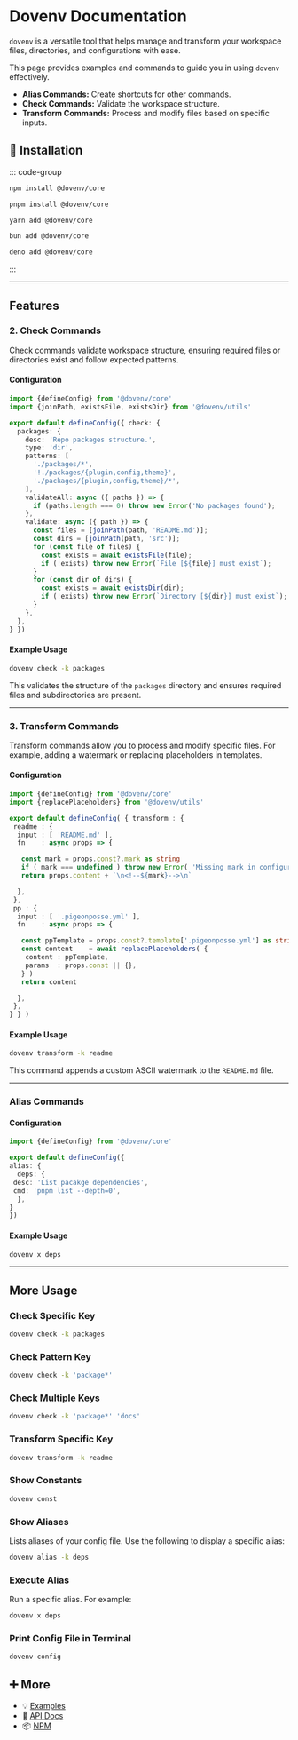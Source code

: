 # Dovenv Documentation

`dovenv` is a versatile tool that helps manage and transform your workspace files, directories, and configurations with ease.

This page provides examples and commands to guide you in using `dovenv` effectively.

- **Alias Commands:** Create shortcuts for other commands.
- **Check Commands:** Validate the workspace structure.
- **Transform Commands:** Process and modify files based on specific inputs.

## 🔑 Installation

::: code-group

```bash [npm]
npm install @dovenv/core
```

```bash [pnpm]
pnpm install @dovenv/core
```

```bash [yarn]
yarn add @dovenv/core
```

```bash [bun]
bun add @dovenv/core
```

```bash [deno]
deno add @dovenv/core
```

:::

---

## Features

### 2. Check Commands

Check commands validate workspace structure, ensuring required files or directories exist and follow expected patterns.

#### Configuration

```ts twoslash
import {defineConfig} from '@dovenv/core'
import {joinPath, existsFile, existsDir} from '@dovenv/utils'

export default defineConfig({ check: {
  packages: {
    desc: 'Repo packages structure.',
    type: 'dir',
    patterns: [
      './packages/*',
      '!./packages/{plugin,config,theme}',
      './packages/{plugin,config,theme}/*',
    ],
    validateAll: async ({ paths }) => {
      if (paths.length === 0) throw new Error('No packages found');
    },
    validate: async ({ path }) => {
      const files = [joinPath(path, 'README.md')];
      const dirs = [joinPath(path, 'src')];
      for (const file of files) {
        const exists = await existsFile(file);
        if (!exists) throw new Error(`File [${file}] must exist`);
      }
      for (const dir of dirs) {
        const exists = await existsDir(dir);
        if (!exists) throw new Error(`Directory [${dir}] must exist`);
      }
    },
  },
} })
```

#### Example Usage

```bash
dovenv check -k packages
```

This validates the structure of the `packages` directory and ensures required files and subdirectories are present.

---

### 3. Transform Commands

Transform commands allow you to process and modify specific files. For example, adding a watermark or replacing placeholders in templates.

#### Configuration

```ts
import {defineConfig} from '@dovenv/core'
import {replacePlaceholders} from '@dovenv/utils'

export default defineConfig( { transform : {
 readme : {
  input : [ 'README.md' ],
  fn    : async props => {

   const mark = props.const?.mark as string
   if ( mark === undefined ) throw new Error( 'Missing mark in configuration' )
   return props.content + `\n<!--${mark}-->\n`

  },
 },
 pp : {
  input : [ '.pigeonposse.yml' ],
  fn    : async props => {

   const ppTemplate = props.const?.template['.pigeonposse.yml'] as string
   const content    = await replacePlaceholders( {
    content : ppTemplate,
    params  : props.const || {},
   } )
   return content

  },
 },
} } )

```

#### Example Usage

```bash
dovenv transform -k readme
```

This command appends a custom ASCII watermark to the `README.md` file.

---

### Alias Commands

#### Configuration

```ts twoslash
import {defineConfig} from '@dovenv/core'

export default defineConfig({
alias: {
  deps: {
 desc: 'List pacakge dependencies',
 cmd: 'pnpm list --depth=0',
  },
}
})
```

#### Example Usage

```bash
dovenv x deps
```

---

## More Usage

### Check Specific Key

```bash
dovenv check -k packages
```

### Check Pattern Key

```bash
dovenv check -k 'package*'
```

### Check Multiple Keys

```bash
dovenv check -k 'package*' 'docs'
```

### Transform Specific Key

```bash
dovenv transform -k readme
```

### Show Constants

```bash
dovenv const
```

### Show Aliases

Lists aliases of your config file. Use the following to display a specific alias:

```bash
dovenv alias -k deps
```

### Execute Alias

Run a specific alias. For example:

```bash
dovenv x deps
```

### Print Config File in Terminal

```bash
dovenv config
```

## ➕ More

- 💡 [Examples](examples.md)
- 📖 [API Docs](api.md)
- 📦 [NPM](https://www.npmjs.com/package/@dovenv/core)
